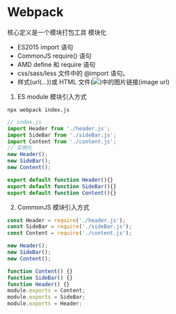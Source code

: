 # Webpack
核心定义是一个模块打包工具 模块化

* ES2015 import 语句
* CommonJS require() 语句
* AMD define 和 require 语句
* css/sass/less 文件中的 @import 语句。
* 样式(url(...))或 HTML 文件(<img src=...>)中的图片链接(image url)

1. ES module 模块引入方式
```shell
npx webpack index.js
```

```javascript
// index.js
import Header from './header.js';
import SideBar from './sideBar.js';
import Content from './content.js';
// 实例化
new Header();
new SideBar();
new Content();
```

```javascript
export default function Header(){}
export default function SideBar(){}
export default function Content(){}
```


2. CommonJS 模块引入方式
```javascript
const Header = require('./header.js');
const SideBar = require('./sideBar.js');
const Content = require('./content.js');

new Header();
new SideBar();
new Content();
```

```javascript
function Content() {}
function SideBar() {}
function Header() {}
module.exports = Content;
module.exports = SideBar;
module.exports = Header;
```
